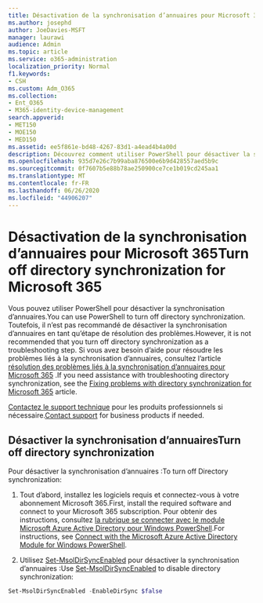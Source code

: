 ```yaml
---
title: Désactivation de la synchronisation d’annuaires pour Microsoft 365
ms.author: josephd
author: JoeDavies-MSFT
manager: laurawi
audience: Admin
ms.topic: article
ms.service: o365-administration
localization_priority: Normal
f1.keywords:
- CSH
ms.custom: Adm_O365
ms.collection:
- Ent_O365
- M365-identity-device-management
search.appverid:
- MET150
- MOE150
- MED150
ms.assetid: ee5f861e-bd48-4267-83d1-a4ead4b4a00d
description: Découvrez comment utiliser PowerShell pour désactiver la synchronisation d’annuaires pour Microsoft 365
ms.openlocfilehash: 935d7e26c7b99aba876500e6b9d428557aed5b9c
ms.sourcegitcommit: 0f7607b5e88b78ae250900ce7ce1b019cd245aa1
ms.translationtype: MT
ms.contentlocale: fr-FR
ms.lasthandoff: 06/26/2020
ms.locfileid: "44906207"
---
```

# <a name="turn-off-directory-synchronization-for-microsoft-365"></a><span data-ttu-id="1eadd-103">Désactivation de la synchronisation d’annuaires pour Microsoft 365</span><span class="sxs-lookup"><span data-stu-id="1eadd-103">Turn off directory synchronization for Microsoft 365</span></span>
<span data-ttu-id="1eadd-104">Vous pouvez utiliser PowerShell pour désactiver la synchronisation d’annuaires.</span><span class="sxs-lookup"><span data-stu-id="1eadd-104">You can use PowerShell to turn off directory synchronization.</span></span> <span data-ttu-id="1eadd-105">Toutefois, il n’est pas recommandé de désactiver la synchronisation d’annuaires en tant qu’étape de résolution des problèmes.</span><span class="sxs-lookup"><span data-stu-id="1eadd-105">However, it is not recommended that you turn off directory synchronization as a troubleshooting step.</span></span> <span data-ttu-id="1eadd-106">Si vous avez besoin d’aide pour résoudre les problèmes liés à la synchronisation d’annuaires, consultez l’article [résolution des problèmes liés à la synchronisation d’annuaires pour Microsoft 365](fix-problems-with-directory-synchronization.md) .</span><span class="sxs-lookup"><span data-stu-id="1eadd-106">If you need assistance with troubleshooting directory synchronization, see the [Fixing problems with directory synchronization for Microsoft 365](fix-problems-with-directory-synchronization.md) article.</span></span> 
  
<span data-ttu-id="1eadd-107">[Contactez le support technique](https://support.office.com/article/32a17ca7-6fa0-4870-8a8d-e25ba4ccfd4b) pour les produits professionnels si nécessaire.</span><span class="sxs-lookup"><span data-stu-id="1eadd-107">[Contact support](https://support.office.com/article/32a17ca7-6fa0-4870-8a8d-e25ba4ccfd4b) for business products if needed.</span></span>
  
## <a name="turn-off-directory-synchronization"></a><span data-ttu-id="1eadd-108">Désactiver la synchronisation d’annuaires</span><span class="sxs-lookup"><span data-stu-id="1eadd-108">Turn off directory synchronization</span></span>  
<span data-ttu-id="1eadd-109">Pour désactiver la synchronisation d’annuaires :</span><span class="sxs-lookup"><span data-stu-id="1eadd-109">To turn off Directory synchronization:</span></span>
  
1. <span data-ttu-id="1eadd-110">Tout d’abord, installez les logiciels requis et connectez-vous à votre abonnement Microsoft 365.</span><span class="sxs-lookup"><span data-stu-id="1eadd-110">First, install the required software and connect to your Microsoft 365 subscription.</span></span> <span data-ttu-id="1eadd-111">Pour obtenir des instructions, consultez [la rubrique se connecter avec le module Microsoft Azure Active Directory pour Windows PowerShell](https://docs.microsoft.com/office365/enterprise/powershell/connect-to-office-365-powershell#connect-with-the-microsoft-azure-active-directory-module-for-windows-powershell).</span><span class="sxs-lookup"><span data-stu-id="1eadd-111">For instructions, see [Connect with the Microsoft Azure Active Directory Module for Windows PowerShell](https://docs.microsoft.com/office365/enterprise/powershell/connect-to-office-365-powershell#connect-with-the-microsoft-azure-active-directory-module-for-windows-powershell).</span></span>
    
2. <span data-ttu-id="1eadd-112">Utilisez [Set-MsolDirSyncEnabled](https://go.microsoft.com/fwlink/p/?LinkId=821939) pour désactiver la synchronisation d’annuaires :</span><span class="sxs-lookup"><span data-stu-id="1eadd-112">Use [Set-MsolDirSyncEnabled](https://go.microsoft.com/fwlink/p/?LinkId=821939) to disable directory synchronization:</span></span> 
    
  ```powershell
  Set-MsolDirSyncEnabled -EnableDirSync $false
  ```
